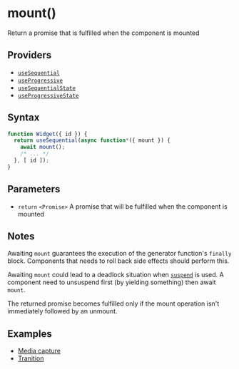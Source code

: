 # mount()

Return a promise that is fulfilled when the component is mounted

## Providers

* [`useSequential`](useSequential.md)
* [`useProgressive`](useProgressive.md)
* [`useSequentialState`](useSequentialState.md)
* [`useProgressiveState`](useProgressiveState.md)

## Syntax

```js
function Widget({ id }) {
  return useSequential(async function*({ mount }) {
    await mount();
    /* ... */
  }, [ id ]);
}
```

## Parameters

* `return` `<Promise>` A promise that will be fulfilled when the component is mounted

## Notes

Awaiting `mount` guarantees the execution of the generator function's `finally` block. Components that needs to
roll back side effects should perform this.

Awaiting `mount` could lead to a deadlock situation when [`suspend`](./suspend.md) is used. A component need to
unsuspend first (by yielding something) then await `mount`.

The returned promise becomes fulfilled only if the mount operation isn't immediately followed by an unmount.

## Examples

* [Media capture](../examples/media-cap/README.md)
* [Tranition](../examples/transition/README.md)
